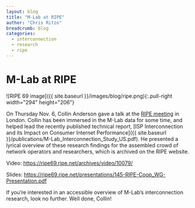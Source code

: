```yaml
---
layout: blog
title: "M-Lab at RIPE"
author: "Chris Ritzo"
breadcrumb: blog
categories: 
  - interconnection
  - research
  - ripe
---
```


# M-Lab at RIPE

![RIPE 69 image]({{ site.baseurl }}/images/blog/ripe.png){:.pull-right width="294" height="206"}

On Thursday Nov. 6, Collin Anderson gave a talk at the [RIPE meeting](http://www.ripe.net/ripe/meetings/ripe-meetings) in London. Collin has been immersed in the M-Lab data for some time, and helped lead the recently published technical report, [ISP Interconnection and its Impact on Consumer Internet Performance]({{ site.baseurl }}/publications/M-Lab_Interconnection_Study_US.pdf). He presented a lyrical overview of these research findings for the assembled crowd of network operators and researchers, which is archived on the RIPE website.

<!--more-->

Video: <https://ripe69.ripe.net/archives/video/10079/>

Slides: <https://ripe69.ripe.net/presentations/145-RIPE-Coop_WG-Presentation.pdf>

If you’re interested in an accessible overview of M-Lab’s interconnection research, look no further. Well done, Collin!
